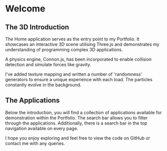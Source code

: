 # Welcome

## The 3D Introduction

The Home application serves as the entry point to my Portfolio. It showcases an interactive 3D scene utilising Three.js and demonstrates my understanding of programming complex 3D applications.

A physics engine, Connon.js, has been incorporated to enable collision detection and simulate forces like gravity.

I've added texture mapping and written a number of 'randomness' generators to ensure a unique experience with each load. The particles constantly evolve in the background.

## The Applications

Below the introduction, you will find a collection of applications available for demonstration within the Portfolio. The search bar allows you to filter through the applications. Additionally, there is a search bar in the top navigation available on every page.

I hope you enjoy exploring and feel free to view the code on GitHub or contact me with any queries.
